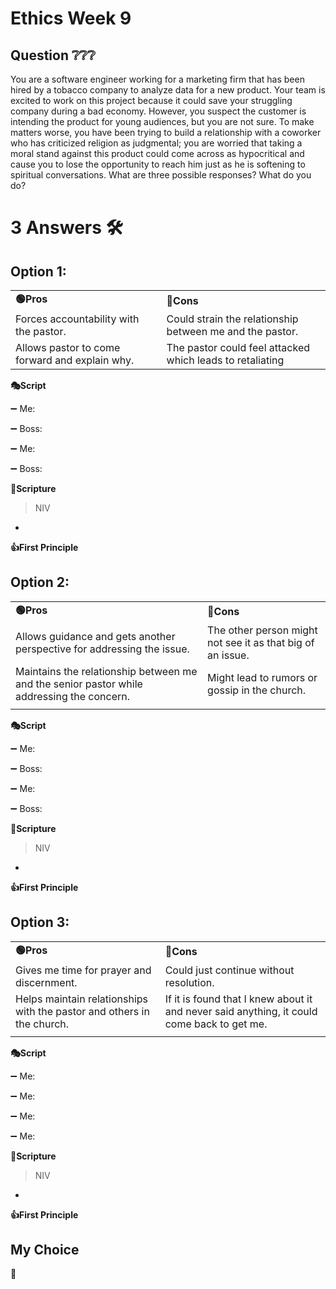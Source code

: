 # Ethics Week 9
## Question ❔❔❔
You are a software engineer working for a marketing firm that has been hired by a tobacco company to analyze data for a new product. Your team is excited to work on this project because it could save your struggling company during a bad economy. However, you suspect the customer is intending the product for young audiences, but you are not sure. To make matters worse, you have been trying to build a relationship with a coworker who has criticized religion as judgmental; you are worried that taking a moral stand against this product could come across as hypocritical and cause you to lose the opportunity to reach him just as he is softening to spiritual conversations. What are three possible responses? What do you do?

# 3 Answers 🛠️


## Option 1: 

|     |    |
|--------- | ------- |
|**🟢Pros** | **🔴Cons** |
|Forces accountability with the pastor. |Could strain the relationship between me and the pastor. |
| Allows pastor to come forward and explain why. |The pastor could feel attacked which leads to retaliating ||||

 **🎭Script**

 ➖ Me:

 ➖ Boss:
 
 ➖ Me: 

 ➖ Boss: 
 
**📙Scripture**
>  NIV 
- 

**👍First Principle**
> 

## Option 2:

|     |    |
|--------- | ------- |
|**🟢Pros** | **🔴Cons** |
|Allows guidance and gets another perspective for addressing the issue. |The other person might not see it as that big of an issue. |
|Maintains the relationship between me and the senior pastor while addressing the concern. |Might lead to rumors or gossip in the church. |
|||

 **🎭Script**

 ➖ Me: 

 ➖ Boss:

 ➖ Me: 

 ➖ Boss:


**📙Scripture**
> NIV
- 
**👍First Principle**
> 
## Option 3: 
 
|     |    |
|--------- | ------- |
|**🟢Pros** | **🔴Cons** |
|Gives me time for prayer and discernment. |Could just continue without resolution. | 
|Helps maintain relationships with the pastor and others in the church. |If it is found that I knew about it and never said anything, it could come back to get me. |
| ||
 **🎭Script**

 ➖ Me: 

 ➖ Me:

 ➖ Me:

 ➖ Me: 

**📙Scripture**
>  NIV
- 

**👍First Principle**
> 


## My Choice
**🤙** 
